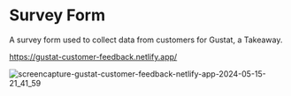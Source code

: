 # Survey Form
A survey form used to collect data from customers for Gustat, a Takeaway.


https://gustat-customer-feedback.netlify.app/

![screencapture-gustat-customer-feedback-netlify-app-2024-05-15-21_41_59](https://github.com/oluwaseunolusanya/survey-form/assets/26019734/3c3d72f1-c258-4e11-84ab-ca5e9818cf74)
